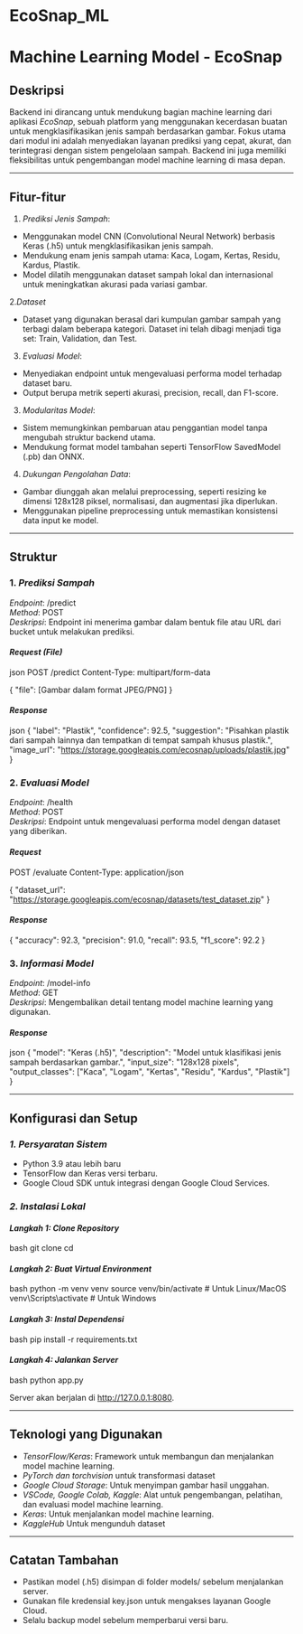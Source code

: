 # EcoSnap_ML

# Machine Learning Model - EcoSnap

## Deskripsi
Backend ini dirancang untuk mendukung bagian machine learning dari aplikasi *EcoSnap*, sebuah platform yang menggunakan kecerdasan buatan untuk mengklasifikasikan jenis sampah berdasarkan gambar. Fokus utama dari modul ini adalah menyediakan layanan prediksi yang cepat, akurat, dan terintegrasi dengan sistem pengelolaan sampah. Backend ini juga memiliki fleksibilitas untuk pengembangan model machine learning di masa depan.

---

## Fitur-fitur
1. *Prediksi Jenis Sampah*:

- Menggunakan model CNN (Convolutional Neural Network) berbasis Keras (.h5) untuk mengklasifikasikan jenis sampah.
- Mendukung enam jenis sampah utama: Kaca, Logam, Kertas, Residu, Kardus, Plastik.
- Model dilatih menggunakan dataset sampah lokal dan internasional untuk meningkatkan akurasi pada variasi gambar.

2.*Dataset*

- Dataset yang digunakan berasal dari kumpulan gambar sampah yang terbagi dalam beberapa kategori. Dataset ini telah dibagi menjadi tiga set: Train, Validation, dan Test.
  
3. *Evaluasi Model*:

- Menyediakan endpoint untuk mengevaluasi performa model terhadap dataset baru.
- Output berupa metrik seperti akurasi, precision, recall, dan F1-score.

3. *Modularitas Model*:

- Sistem memungkinkan pembaruan atau penggantian model tanpa mengubah struktur backend utama.
- Mendukung format model tambahan seperti TensorFlow SavedModel (.pb) dan ONNX.

4. *Dukungan Pengolahan Data*:

- Gambar diunggah akan melalui preprocessing, seperti resizing ke dimensi 128x128 piksel, normalisasi, dan augmentasi jika diperlukan.
- Menggunakan pipeline preprocessing untuk memastikan konsistensi data input ke model.

---

## Struktur

### 1. *Prediksi Sampah*  
*Endpoint*: /predict  
*Method*: POST  
*Deskripsi*: Endpoint ini menerima gambar dalam bentuk file atau URL dari bucket untuk melakukan prediksi.

#### *Request (File)*
json
POST /predict
Content-Type: multipart/form-data

{
  "file": [Gambar dalam format JPEG/PNG]
}


#### *Response*
json
{
  "label": "Plastik",
  "confidence": 92.5,
  "suggestion": "Pisahkan plastik dari sampah lainnya dan tempatkan di tempat sampah khusus plastik.",
  "image_url": "https://storage.googleapis.com/ecosnap/uploads/plastik.jpg"
}


### 2. *Evaluasi Model*  
*Endpoint*: /health  
*Method*: POST  
*Deskripsi*: Endpoint untuk mengevaluasi performa model dengan dataset yang diberikan.
#### *Request*

POST /evaluate
Content-Type: application/json

{
  "dataset_url": "https://storage.googleapis.com/ecosnap/datasets/test_dataset.zip"
}

#### *Response*

{
  "accuracy": 92.3,
  "precision": 91.0,
  "recall": 93.5,
  "f1_score": 92.2
}


### 3. *Informasi Model*  
*Endpoint*: /model-info  
*Method*: GET  
*Deskripsi*: Mengembalikan detail tentang model machine learning yang digunakan.

#### *Response*
json
{
  "model": "Keras (.h5)",
  "description": "Model untuk klasifikasi jenis sampah berdasarkan gambar.",
  "input_size": "128x128 pixels",
  "output_classes": ["Kaca", "Logam", "Kertas", "Residu", "Kardus", "Plastik"]
}


---

## Konfigurasi dan Setup

### *1. Persyaratan Sistem*
- Python 3.9 atau lebih baru
- TensorFlow dan Keras versi terbaru.
- Google Cloud SDK untuk integrasi dengan Google Cloud Services.

### *2. Instalasi Lokal*

#### *Langkah 1: Clone Repository*
bash
git clone <repository-url>
cd <repository-folder>


#### *Langkah 2: Buat Virtual Environment*
bash
python -m venv venv
source venv/bin/activate  # Untuk Linux/MacOS
venv\Scripts\activate   # Untuk Windows


#### *Langkah 3: Instal Dependensi*
bash
pip install -r requirements.txt


#### *Langkah 4: Jalankan Server*
bash
python app.py


Server akan berjalan di http://127.0.0.1:8080.

---

## Teknologi yang Digunakan
- *TensorFlow/Keras*:  Framework untuk membangun dan menjalankan model machine learning.
- *PyTorch dan torchvision* untuk transformasi dataset
- *Google Cloud Storage*: Untuk menyimpan gambar hasil unggahan.
- *VSCode, Google Colab, Kaggle*: Alat untuk pengembangan, pelatihan, dan evaluasi model machine learning.
- *Keras*: Untuk menjalankan model machine learning.
- *KaggleHub* Untuk mengunduh dataset

---

## Catatan Tambahan
- Pastikan model (.h5) disimpan di folder models/ sebelum menjalankan server.
- Gunakan file kredensial key.json untuk mengakses layanan Google Cloud.
- Selalu backup model sebelum memperbarui versi baru.

